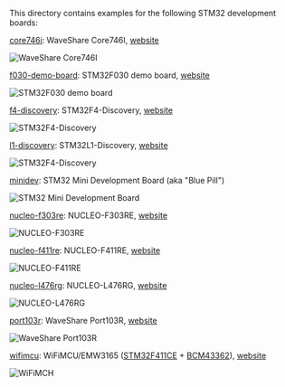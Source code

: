 This directory contains examples for the following STM32 development boards:

[core746i](core746i): WaveShare Core746I, [website](http://www.waveshare.com/wiki/Core746I)

![WaveShare Core746I](core746i/board.jpg)

[f030-demo-board](f030-demo-board): STM32F030 demo board, [website](https://www.hotmcu.com/stm32f030f4p6-minimum-systerm-boardcortexm0-p-208.html?cPath=1_20)

![STM32F030 demo board](f030-demo-board/board.jpg)

[f4-discovery](f4-discovery): STM32F4-Discovery, [website](http://www.st.com/web/catalog/tools/FM116/SC959/SS1532/PF252419)

![STM32F4-Discovery](f4-discovery/board.jpg)

[l1-discovery](l1-discovery): STM32L1-Discovery, [website](http://www.st.com/web/en/catalog/tools/PF250990)

![STM32F4-Discovery](l1-discovery/board.jpg)

[minidev](minidev): STM32 Mini Development Board (aka "Blue Pill")

![STM32 Mini Development Board](minidev/board.jpg)

[nucleo-f303re](nucleo-f303re): NUCLEO-F303RE, [website](http://www.st.com/en/evaluation-tools/nucleo-f303re.html)

![NUCLEO-F303RE](nucleo-f303re/board.jpg)

[nucleo-f411re](nucleo-f411re): NUCLEO-F411RE, [website](http://www.st.com/en/evaluation-tools/nucleo-f411re.html)

![NUCLEO-F411RE](nucleo-f411re/board.jpg)

[nucleo-l476rg](nucleo-f411re): NUCLEO-L476RG, [website](http://www.st.com/en/evaluation-tools/nucleo-l476rg.html)

![NUCLEO-L476RG](nucleo-l476rg/board.jpg)

[port103r](port103r): WaveShare Port103R, [website](http://www.waveshare.net/wiki/Port103R)

![WaveShare Port103R](port103r/board.jpg)

[wifimcu](wifimcu): WiFiMCU/EMW3165 ([STM32F411CE](http://www.st.com/en/microcontrollers/stm32f411ce.html) + [BCM43362](http://www.cypress.com/products/wi-fi)), [website](http://www.wifimcu.com/)

![WiFiMCH](wifimcu/board.jpg)
